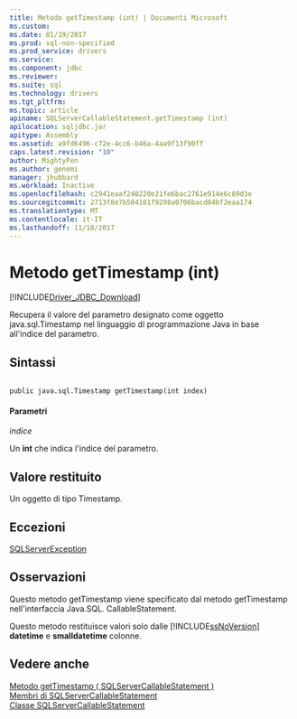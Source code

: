 ```yaml
---
title: Metodo getTimestamp (int) | Documenti Microsoft
ms.custom: 
ms.date: 01/19/2017
ms.prod: sql-non-specified
ms.prod_service: drivers
ms.service: 
ms.component: jdbc
ms.reviewer: 
ms.suite: sql
ms.technology: drivers
ms.tgt_pltfrm: 
ms.topic: article
apiname: SQLServerCallableStatement.getTimestamp (int)
apilocation: sqljdbc.jar
apitype: Assembly
ms.assetid: a9fd6496-c72e-4cc6-b46a-4aa9f13f90ff
caps.latest.revision: "10"
author: MightyPen
ms.author: genemi
manager: jhubbard
ms.workload: Inactive
ms.openlocfilehash: c2941eaaf240220e21fe6bac2761e914e6c89d3e
ms.sourcegitcommit: 2713f8e7b504101f9298a0706bacd84bf2eaa174
ms.translationtype: MT
ms.contentlocale: it-IT
ms.lasthandoff: 11/18/2017
---
```

# <a name="gettimestamp-method-int"></a>Metodo getTimestamp (int)
[!INCLUDE[Driver_JDBC_Download](../../../includes/driver_jdbc_download.md)]

  Recupera il valore del parametro designato come oggetto java.sql.Timestamp nel linguaggio di programmazione Java in base all'indice del parametro.  
  
## <a name="syntax"></a>Sintassi  
  
```  
  
public java.sql.Timestamp getTimestamp(int index)  
```  
  
#### <a name="parameters"></a>Parametri  
 *indice*  
  
 Un **int** che indica l'indice del parametro.  
  
## <a name="return-value"></a>Valore restituito  
 Un oggetto di tipo Timestamp.  
  
## <a name="exceptions"></a>Eccezioni  
 [SQLServerException](../../../connect/jdbc/reference/sqlserverexception-class.md)  
  
## <a name="remarks"></a>Osservazioni  
 Questo metodo getTimestamp viene specificato dal metodo getTimestamp nell'interfaccia Java.SQL. CallableStatement.  
  
 Questo metodo restituisce valori solo dalle [!INCLUDE[ssNoVersion](../../../includes/ssnoversion_md.md)] **datetime** e **smalldatetime** colonne.  
  
## <a name="see-also"></a>Vedere anche  
 [Metodo getTimestamp &#40; SQLServerCallableStatement &#41;](../../../connect/jdbc/reference/gettimestamp-method-sqlservercallablestatement.md)   
 [Membri di SQLServerCallableStatement](../../../connect/jdbc/reference/sqlservercallablestatement-members.md)   
 [Classe SQLServerCallableStatement](../../../connect/jdbc/reference/sqlservercallablestatement-class.md)  
  
  
